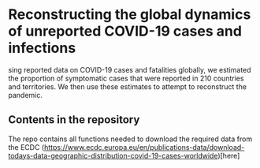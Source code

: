 # Reconstructing the global dynamics of unreported COVID-19 cases and infections
sing reported data on COVID-19 cases and fatalities globally, we estimated the proportion of symptomatic cases that were reported in 210 countries and territories. We then use these estimates to attempt to reconstruct the pandemic.

## Contents in the repository
The repo contains all functions needed to download the required data from the ECDC (https://www.ecdc.europa.eu/en/publications-data/download-todays-data-geographic-distribution-covid-19-cases-worldwide)[here]

